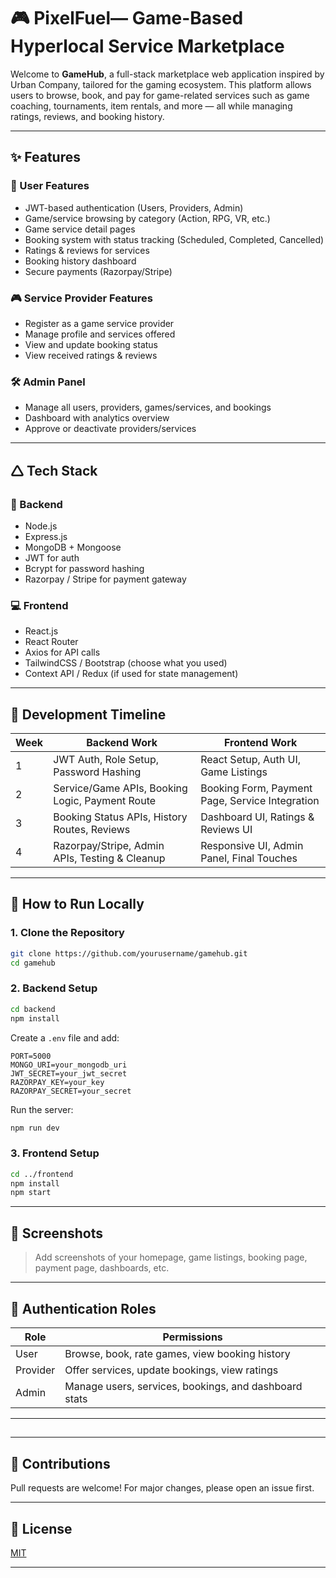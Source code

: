 # 🎮 PixelFuel— Game-Based Hyperlocal Service Marketplace

Welcome to **GameHub**, a full-stack marketplace web application inspired by Urban Company, tailored for the gaming ecosystem. This platform allows users to browse, book, and pay for game-related services such as game coaching, tournaments, item rentals, and more — all while managing ratings, reviews, and booking history.

---

## ✨ Features

### 👤 User Features

* JWT-based authentication (Users, Providers, Admin)
* Game/service browsing by category (Action, RPG, VR, etc.)
* Game service detail pages
* Booking system with status tracking (Scheduled, Completed, Cancelled)
* Ratings & reviews for services
* Booking history dashboard
* Secure payments (Razorpay/Stripe)

### 🎮 Service Provider Features

* Register as a game service provider
* Manage profile and services offered
* View and update booking status
* View received ratings & reviews

### 🛠️ Admin Panel

* Manage all users, providers, games/services, and bookings
* Dashboard with analytics overview
* Approve or deactivate providers/services

---

## 🛆 Tech Stack

### 🧠 Backend

* Node.js
* Express.js
* MongoDB + Mongoose
* JWT for auth
* Bcrypt for password hashing
* Razorpay / Stripe for payment gateway

### 💻 Frontend

* React.js
* React Router
* Axios for API calls
* TailwindCSS / Bootstrap (choose what you used)
* Context API / Redux (if used for state management)

---

## 📅 Development Timeline

| Week | Backend Work                                    | Frontend Work                                   |
| ---- | ----------------------------------------------- | ----------------------------------------------- |
| 1    | JWT Auth, Role Setup, Password Hashing          | React Setup, Auth UI, Game Listings             |
| 2    | Service/Game APIs, Booking Logic, Payment Route | Booking Form, Payment Page, Service Integration |
| 3    | Booking Status APIs, History Routes, Reviews    | Dashboard UI, Ratings & Reviews UI              |
| 4    | Razorpay/Stripe, Admin APIs, Testing & Cleanup  | Responsive UI, Admin Panel, Final Touches       |

---

## 🧪 How to Run Locally

### 1. Clone the Repository

```bash
git clone https://github.com/yourusername/gamehub.git
cd gamehub
```

### 2. Backend Setup

```bash
cd backend
npm install
```

Create a `.env` file and add:

```
PORT=5000
MONGO_URI=your_mongodb_uri
JWT_SECRET=your_jwt_secret
RAZORPAY_KEY=your_key
RAZORPAY_SECRET=your_secret
```

Run the server:

```bash
npm run dev
```

### 3. Frontend Setup

```bash
cd ../frontend
npm install
npm start
```

---

## 📸 Screenshots

> Add screenshots of your homepage, game listings, booking page, payment page, dashboards, etc.

---

## 🔐 Authentication Roles

| Role     | Permissions                                           |
| -------- | ----------------------------------------------------- |
| User     | Browse, book, rate games, view booking history        |
| Provider | Offer services, update bookings, view ratings         |
| Admin    | Manage users, services, bookings, and dashboard stats |

---

##

---

## 🤝 Contributions

Pull requests are welcome! For major changes, please open an issue first.

---

## 📄 License

[MIT](LICENSE)

---

